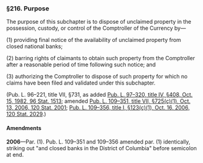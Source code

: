 ### §216. Purpose ###

The purpose of this subchapter is to dispose of unclaimed property in the possession, custody, or control of the Comptroller of the Currency by—

[]()

(1) providing final notice of the availability of unclaimed property from closed national banks;

[]()

(2) barring rights of claimants to obtain such property from the Comptroller after a reasonable period of time following such notice; and

[]()

(3) authorizing the Comptroller to dispose of such property for which no claims have been filed and validated under this subchapter.

(Pub. L. 96–221, title VII, §731, as added [Pub. L. 97–320, title IV, §408, Oct. 15, 1982, 96 Stat. 1513](/statviewer.htm?volume=96&page=1513); amended [Pub. L. 109–351, title VII, §725(c)(1), Oct. 13, 2006, 120 Stat. 2001](/statviewer.htm?volume=120&page=2001); [Pub. L. 109–356, title I, §123(c)(1), Oct. 16, 2006, 120 Stat. 2029](/statviewer.htm?volume=120&page=2029).)

#### Amendments ####

**2006**—Par. (1). Pub. L. 109–351 and 109–356 amended par. (1) identically, striking out "and closed banks in the District of Columbia" before semicolon at end.